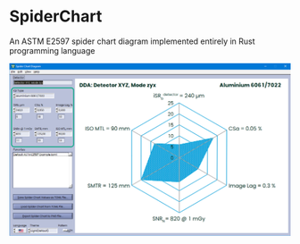 # SpiderChart

An ASTM E2597 spider chart diagram implemented entirely in Rust programming language

![](hlp/assets/image-20250704122743585.png)

